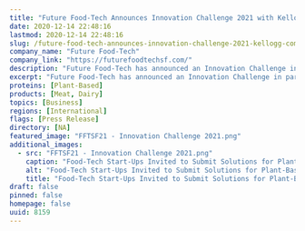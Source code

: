 ```yaml
---
title: "Future Food-Tech Announces Innovation Challenge 2021 with Kellogg Company and Unilever"
date: 2020-12-14 22:48:16
lastmod: 2020-12-14 22:48:16
slug: /future-food-tech-announces-innovation-challenge-2021-kellogg-company-and-unilever
company_name: "Future Food-Tech"
company_link: "https://futurefoodtechsf.com/"
description: "Future Food-Tech has announced an Innovation Challenge in partnership with Kellogg Company and Unilever to unlock new talent within the industry and enable opportunities for collaboration. The Innovation Challenge offers food-tech innovators from around the world the opportunity to showcase their solution in plant-based meat and dairy alternatives, and digestive wellness. After an in-depth shortlisting process, selected finalists will pitch their solution to the challenge partners and global audience during the live-streamed virtual Future Food-Tech Summit on March 11-12, 2021."
excerpt: "Future Food-Tech has announced an Innovation Challenge in partnership with Kellogg Company and Unilever to unlock new talent within the industry and enable opportunities for collaboration. The Innovation Challenge offers food-tech innovators from around the world the opportunity to showcase their solution in plant-based meat and dairy alternatives, and digestive wellness. After an in-depth shortlisting process, selected finalists will pitch their solution to the challenge partners and global audience during the live-streamed virtual Future Food-Tech Summit on March 11-12, 2021."
proteins: [Plant-Based]
products: [Meat, Dairy]
topics: [Business]
regions: [International]
flags: [Press Release]
directory: [NA]
featured_image: "FFTSF21 - Innovation Challenge 2021.png"
additional_images:
  - src: "FFTSF21 - Innovation Challenge 2021.png"
    caption: "Food-Tech Start-Ups Invited to Submit Solutions for Plant-Based &amp; Dairy Alternatives and Digestive Wellness"
    alt: "Food-Tech Start-Ups Invited to Submit Solutions for Plant-Based &amp; Dairy Alternatives and Digestive Wellness"
    title: "Food-Tech Start-Ups Invited to Submit Solutions for Plant-Based &amp; Dairy Alternatives and Digestive Wellness"
draft: false
pinned: false
homepage: false
uuid: 8159
---
```

